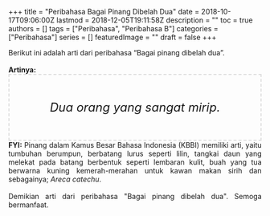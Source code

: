 +++
title = "Peribahasa Bagai Pinang Dibelah Dua"
date = 2018-10-17T09:06:00Z
lastmod = 2018-12-05T19:11:58Z
description = ""
toc = true
authors = []
tags = ["Peribahasa", "Peribahasa B"]
categories = ["Peribahasa"]
series = []
featuredImage = ""
draft = false
+++

<div dir="ltr" style="text-align: left;" trbidi="on"><div style="text-align: justify;">Berikut ini adalah arti dari peribahasa “Bagai pinang dibelah dua”.</div><br /><div style="text-align: justify;"><b>Artinya:</b></div><div style="border: 2px dashed #ddd; font-size: 24px; height: auto; margin: 0 auto; padding: 50px; text-align: center; width: auto;"><i>Dua orang yang sangat mirip.</i></div><div style="text-align: justify;"><b>FYI:</b> Pinang dalam Kamus Besar Bahasa Indonesia (KBBI) memiliki arti, yaitu tumbuhan berumpun, berbatang lurus seperti lilin, tangkai daun yang melekat pada batang berbentuk seperti lembaran kulit, buah yang tua berwarna kuning kemerah-merahan untuk kawan makan sirih dan sebagainya; <i>Areca catechu</i>.<br /><br /></div><div style="text-align: justify;">Demikian arti dari peribahasa "Bagai pinang dibelah dua". Semoga bermanfaat.</div></div>

